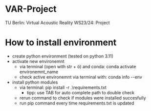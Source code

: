# VAR-Project
TU Berlin: Virtual Acoustic Reality WS23/24: Project

# How to install environment

* create python environment (tested on python 3.11)
* activate new environemnt
    * via terminal (open with str + ö) and conda: conda activate environemnt_name
    * check active environemnt via terminal with: conda info --env
* install python modules
    * via terminal: pip install -r .\requirements.txt
        * tipp: use TAB for auto complete path to double check
    * rerun command to check if modules were installed succesfully
    * run pip command every time requirements.txt is updated

